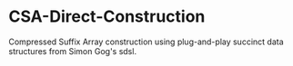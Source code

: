 # CSA-Direct-Construction
Compressed Suffix Array construction using plug-and-play succinct data structures from Simon Gog's sdsl.
